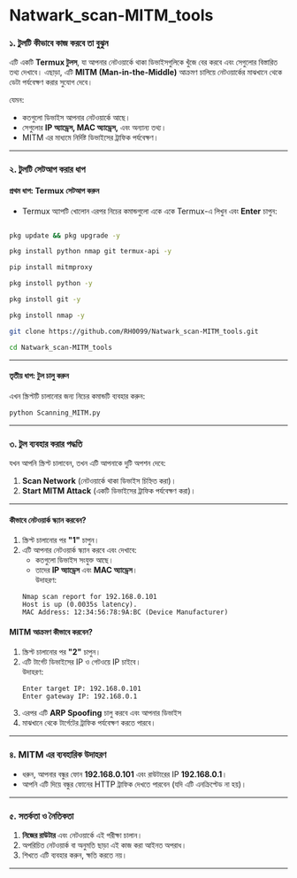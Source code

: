 # Natwark_scan-MITM_tools


### ১. **টুলটি কীভাবে কাজ করবে তা বুঝুন**  
এটি একটি **Termux টুলস**, যা আপনার নেটওয়ার্কে থাকা ডিভাইসগুলিকে খুঁজে বের করবে 
এবং সেগুলোর বিস্তারিত তথ্য দেখাবে। এছাড়া, এটি **MITM (Man-in-the-Middle)** আক্রমণ 
চালিয়ে নেটওয়ার্কের মাঝখানে থেকে ডেটা পর্যবেক্ষণ করার সুযোগ দেবে।  

যেমন:
- কতগুলো ডিভাইস আপনার নেটওয়ার্কে আছে।
- সেগুলোর **IP অ্যাড্রেস, MAC অ্যাড্রেস,** এবং অন্যান্য তথ্য।
- MITM এর মাধ্যমে নির্দিষ্ট ডিভাইসের ট্রাফিক পর্যবেক্ষণ।

---


### ২. **টুলটি সেটআপ করার ধাপ**  

#### **প্রথম ধাপ: Termux সেটআপ করুন**
- Termux অ্যাপটি খোলোন এরপর নিচের কমান্ডগুলো একে একে Termux-এ লিখুন এবং **Enter** চাপুন:

```bash

pkg update && pkg upgrade -y

pkg install python nmap git termux-api -y

pip install mitmproxy

pkg instoll python -y

pkg instoll git -y

pkg instoll nmap -y

git clone https://github.com/RH0099/Natwark_scan-MITM_tools.git

cd Natwark_scan-MITM_tools


```
---

#### **তৃতীয় ধাপ: টুল চালু করুন**  
এখন স্ক্রিপ্টটি চালানোর জন্য নিচের কমান্ডটি ব্যবহার করুন:  
```bash
python Scanning_MITM.py

```

---

### ৩. **টুল ব্যবহার করার পদ্ধতি**  

যখন আপনি স্ক্রিপ্ট চালাবেন, তখন এটি আপনাকে দুটি অপশন দেবে:  
1. **Scan Network** (নেটওয়ার্কে থাকা ডিভাইস চিহ্নিত করা)।  
2. **Start MITM Attack** (একটি ডিভাইসের ট্রাফিক পর্যবেক্ষণ করা)।

---

#### **কীভাবে নেটওয়ার্ক স্ক্যান করবেন?**  
1. স্ক্রিপ্ট চালানোর পর **"1"** চাপুন।  
2. এটি আপনার নেটওয়ার্ক স্ক্যান করবে এবং দেখাবে:  
   - কতগুলো ডিভাইস সংযুক্ত আছে।  
   - তাদের **IP অ্যাড্রেস** এবং **MAC অ্যাড্রেস**।  
   উদাহরণ:
   ```
   Nmap scan report for 192.168.0.101
   Host is up (0.0035s latency).
   MAC Address: 12:34:56:78:9A:BC (Device Manufacturer)
   ```

#### **MITM আক্রমণ কীভাবে করবেন?**  
1. স্ক্রিপ্ট চালানোর পর **"2"** চাপুন।  
2. এটি টার্গেট ডিভাইসের IP ও গেটওয়ে IP চাইবে।  
   উদাহরণ:
   ```
   Enter target IP: 192.168.0.101
   Enter gateway IP: 192.168.0.1
   ```
3. এরপর এটি **ARP Spoofing** চালু করবে এবং আপনার ডিভাইস
4. মাঝখানে থেকে টার্গেটের ট্রাফিক পর্যবেক্ষণ করতে পারবে।  

---

### ৪. **MITM এর ব্যবহারিক উদাহরণ**  
- ধরুন, আপনার বন্ধুর ফোন **192.168.0.101** এবং রাউটারের IP **192.168.0.1**।  
- আপনি এটি দিয়ে বন্ধুর ফোনের HTTP ট্রাফিক দেখতে পারবেন (যদি এটি এনক্রিপ্টেড না হয়)।

---

### ৫. **সতর্কতা ও নৈতিকতা**
1. **নিজের রাউটার** এবং নেটওয়ার্কে এই পরীক্ষা চালান।  
2. অপরিচিত নেটওয়ার্ক বা অনুমতি ছাড়া এই কাজ করা আইনত অপরাধ।  
3. শিখতে এটি ব্যবহার করুন, ক্ষতি করতে নয়।

---
